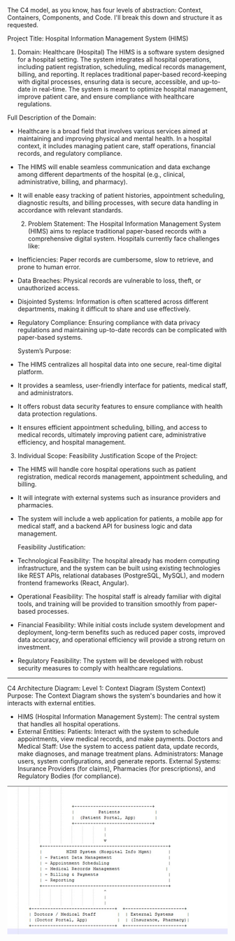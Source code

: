 The C4 model, as you know, has four levels of abstraction: Context, Containers, Components, and Code. I'll break this down and structure it as requested.

Project Title: Hospital Information Management System (HIMS)

1. Domain: Healthcare (Hospital)
The HIMS is a software system designed for a hospital setting. The system integrates all hospital operations, including patient registration, scheduling,
medical records management, billing, and reporting. It replaces traditional paper-based record-keeping with digital processes, ensuring data is secure, accessible,
and up-to-date in real-time. The system is meant to optimize hospital management, improve patient care, and ensure compliance with healthcare regulations.

Full Description of the Domain:
- Healthcare is a broad field that involves various services aimed at maintaining and improving physical and mental health. In a hospital context,
  it includes managing patient care, staff operations, financial records, and regulatory compliance.
- The HIMS will enable seamless communication and data exchange among different departments of the hospital (e.g., clinical, administrative, billing, and pharmacy).
- It will enable easy tracking of patient histories, appointment scheduling, diagnostic results, and billing processes, with secure data handling in accordance with relevant standards.

  2. Problem Statement:
The Hospital Information Management System (HIMS) aims to replace traditional paper-based records with a comprehensive digital system. Hospitals currently face challenges like:

- Inefficiencies: Paper records are cumbersome, slow to retrieve, and prone to human error.
- Data Breaches: Physical records are vulnerable to loss, theft, or unauthorized access.
- Disjointed Systems: Information is often scattered across different departments, making it difficult to share and use effectively.
- Regulatory Compliance: Ensuring compliance with data privacy regulations and maintaining up-to-date records can be complicated with paper-based systems.

  System’s Purpose:
- The HIMS centralizes all hospital data into one secure, real-time digital platform.
- It provides a seamless, user-friendly interface for patients, medical staff, and administrators.
- It offers robust data security features to ensure compliance with health data protection regulations.
- It ensures efficient appointment scheduling, billing, and access to medical records, ultimately improving patient care, administrative efficiency, and hospital management.

3. Individual Scope: Feasibility Justification
Scope of the Project:
- The HIMS will handle core hospital operations such as patient registration, medical records management, appointment scheduling, and billing.
- It will integrate with external systems such as insurance providers and pharmacies.
- The system will include a web application for patients, a mobile app for medical staff, and a backend API for business logic and data management.

  Feasibility Justification:
- Technological Feasibility: The hospital already has modern computing infrastructure, and the system can be built using existing technologies like REST APIs,
  relational databases (PostgreSQL, MySQL), and modern frontend frameworks (React, Angular).
- Operational Feasibility: The hospital staff is already familiar with digital tools, and training will be provided to transition smoothly from paper-based processes.
- Financial Feasibility: While initial costs include system development and deployment, long-term benefits such as reduced paper costs,
  improved data accuracy, and operational efficiency will provide a strong return on investment.
- Regulatory Feasibility: The system will be developed with robust security measures to comply with healthcare regulations.

 _______________________________________________________

C4 Architecture Diagram:
Level 1: Context Diagram (System Context)
Purpose: The Context Diagram shows the system's boundaries and how it interacts with external entities.

- HIMS (Hospital Information Management System): The central system that handles all hospital operations.
- External Entities:
    Patients: Interact with the system to schedule appointments, view medical records, and make payments.
    Doctors and Medical Staff: Use the system to access patient data, update records, make diagnoses, and manage treatment plans.
    Administrators: Manage users, system configurations, and generate reports.
    External Systems: Insurance Providers (for claims), Pharmacies (for prescriptions), and Regulatory Bodies (for compliance).

![image alt](https://github.com/NkosiMbele2/Hospital-Information-Management-System/blob/fe22dfaa6a690f522e38570e2a764373c1732c18/Level%201%20Context%20Diagram%20(System%20Context).jpg)
